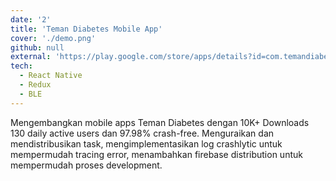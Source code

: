 ```yaml
---
date: '2'
title: 'Teman Diabetes Mobile App'
cover: './demo.png'
github: null
external: 'https://play.google.com/store/apps/details?id=com.temandiabetes.android'
tech:
  - React Native
  - Redux
  - BLE
---
```


Mengembangkan mobile apps Teman Diabetes dengan 10K+ Downloads 130 daily active users dan 97.98% crash-free.
Menguraikan dan mendistribusikan task, mengimplementasikan log crashlytic untuk mempermudah tracing error, menambahkan firebase distribution untuk mempermudah proses development.

